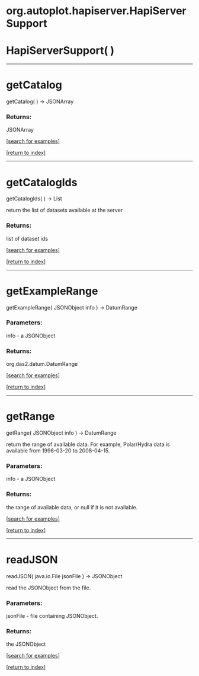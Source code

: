# org.autoplot.hapiserver.HapiServerSupport



# HapiServerSupport( )


***
<a name="getCatalog"></a>
# getCatalog
getCatalog(  ) &rarr; JSONArray



### Returns:
JSONArray


<a href="https://github.com/autoplot/dev/search?q=getCatalog&unscoped_q=getCatalog">[search for examples]</a>

<a href="https://github.com/autoplot/documentation/blob/master/javadoc/index-all.md">[return to index]</a>

***
<a name="getCatalogIds"></a>
# getCatalogIds
getCatalogIds(  ) &rarr; List

return the list of datasets available at the server

### Returns:
list of dataset ids

<a href="https://github.com/autoplot/dev/search?q=getCatalogIds&unscoped_q=getCatalogIds">[search for examples]</a>

<a href="https://github.com/autoplot/documentation/blob/master/javadoc/index-all.md">[return to index]</a>

***
<a name="getExampleRange"></a>
# getExampleRange
getExampleRange( JSONObject info ) &rarr; DatumRange



### Parameters:
info - a JSONObject

### Returns:
org.das2.datum.DatumRange


<a href="https://github.com/autoplot/dev/search?q=getExampleRange&unscoped_q=getExampleRange">[search for examples]</a>

<a href="https://github.com/autoplot/documentation/blob/master/javadoc/index-all.md">[return to index]</a>

***
<a name="getRange"></a>
# getRange
getRange( JSONObject info ) &rarr; DatumRange

return the range of available data. For example, Polar/Hydra data is available
 from 1996-03-20 to 2008-04-15.

### Parameters:
info - a JSONObject

### Returns:
the range of available data, or null if it is not available.

<a href="https://github.com/autoplot/dev/search?q=getRange&unscoped_q=getRange">[search for examples]</a>

<a href="https://github.com/autoplot/documentation/blob/master/javadoc/index-all.md">[return to index]</a>

***
<a name="readJSON"></a>
# readJSON
readJSON( java.io.File jsonFile ) &rarr; JSONObject

read the JSONObject from the file.

### Parameters:
jsonFile - file containing JSONObject.

### Returns:
the JSONObject

<a href="https://github.com/autoplot/dev/search?q=readJSON&unscoped_q=readJSON">[search for examples]</a>

<a href="https://github.com/autoplot/documentation/blob/master/javadoc/index-all.md">[return to index]</a>

